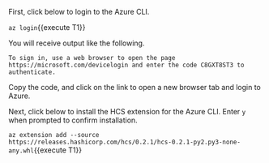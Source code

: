 First, click below to login to the Azure CLI.

`az login`{{execute T1}}

You will receive output like the following.

```plaintext
To sign in, use a web browser to open the page https://microsoft.com/devicelogin and enter the code C8GXT8ST3 to authenticate.
```

Copy the code, and click on the link to open a new browser tab and login to Azure.

Next, click below to install the HCS extension for the Azure CLI. Enter `y` when prompted
to confirm installation.

`az extension add --source https://releases.hashicorp.com/hcs/0.2.1/hcs-0.2.1-py2.py3-none-any.whl`{{execute T1}}